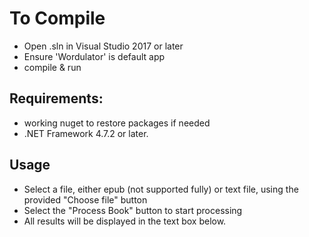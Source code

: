 # To Compile

- Open .sln in Visual Studio 2017 or later
- Ensure 'Wordulator' is default app
- compile & run

## Requirements:
- working nuget to restore packages if needed
- .NET Framework 4.7.2 or later.

## Usage
- Select a file, either epub (not supported fully) or text file, using the provided "Choose file" button
- Select the "Process Book" button to start processing
- All results will be displayed in the text box below.